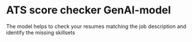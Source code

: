 # ATS score checker GenAI-model

The model helps to check your resumes matching the job description and identify the missing skillsets
